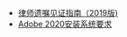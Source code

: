 <ul>

<li><a href="https://mp.weixin.qq.com/s/Cun7VwN02dPKucw1qEsTzw" target="_blank" title="">律师遗嘱见证指南（2019版)</a></li>
<li><a href="https://pic.superbed.cn/item/5db598c28b58bc7bf7754c99.jpg" target="_blank" title="">Adobe 2020安装系统要求</a></li>

</ul>